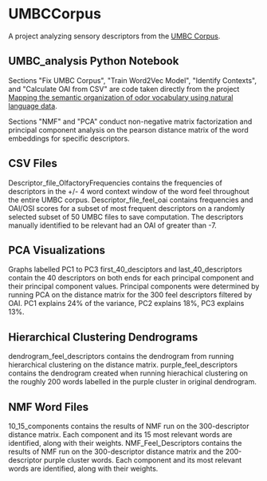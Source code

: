 # UMBCCorpus
A project analyzing sensory descriptors from the [UMBC Corpus](https://ebiquity.umbc.edu/blogger/2013/05/01/umbc-webbase-corpus-of-3b-english-words/).

## UMBC_analysis Python Notebook
Sections "Fix UMBC Corpus", "Train Word2Vec Model", "Identify Contexts", and "Calculate OAI from CSV" are code taken directly from the project [Mapping the semantic organization of odor vocabulary using natural language data](https://osf.io/zpm5y/). 

Sections "NMF" and "PCA" conduct non-negative matrix factorization and principal component analysis on the pearson distance matrix of the word embeddings for specific descriptors.

## CSV Files
Descriptor_file_OlfactoryFrequencies contains the frequencies of descriptors in the +/- 4 word context window of the word feel throughout the entire UMBC corpus. Descriptor_file_feel_oai contains frequencies and OAI/OSI scores for a subset of most frequent descriptors on a randomly selected subset of 50 UMBC files to save computation. The descriptors manually identified to be relevant had an OAI of greater than -7.

## PCA Visualizations 
Graphs labelled PC1 to PC3 first_40_desciptors and last_40_descriptors contain the 40 descriptors on both ends for each principal component and their principal component values. Principal components were determined by running PCA on the distance matrix for the 300 feel descriptors filtered by OAI. PC1 explains 24% of the variance, PC2 explains 18%, PC3 explains 13%. 

## Hierarchical Clustering Dendrograms 
dendrogram_feel_descriptors contains the dendrogram from running hierarchical clustering on the distance matrix. purple_feel_descriptors contains the dendrogram created when running hierachical clustering on the roughly 200 words labelled in the purple cluster in original dendrogram. 

## NMF Word Files
10_15_components contains the results of NMF run on the 300-descriptor distance matrix. Each component and its 15 most relevant words are identified, along with their weights.
NMF_Feel_Descriptors contains the results of NMF run on the 300-descriptor distance matrix and the 200-descriptor purple cluster words. Each component and its most relevant words are identified, along with their weights.
